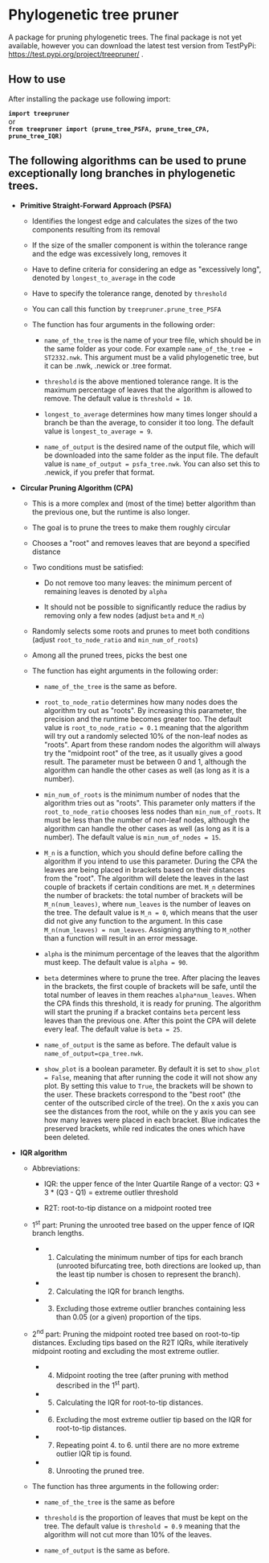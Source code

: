 # Phylogenetic tree pruner
A package for pruning phylogenetic trees. The final package is not yet available, however you can download the latest test version from TestPyPi: https://test.pypi.org/project/treepruner/ .

## How to use
After installing the package use following import: <br>

**`import treepruner`** <br>
or <br>
 **`from treepruner import (prune_tree_PSFA, prune_tree_CPA, prune_tree_IQR)`**


## The following algorithms can be used to prune exceptionally long branches in phylogenetic trees. 

- **Primitive Straight-Forward Approach (PSFA)**
    - Identifies the longest edge and calculates the sizes of the two components resulting from its removal

    - If the size of the smaller component is within the tolerance range and the edge was excessively long, removes it
    
    - Have to define criteria for considering an edge as "excessively long", denoted by `longest_to_average` in the code

    - Have to specify the tolerance range, denoted by `threshold`

    - You can call this function by `treepruner.prune_tree_PSFA`

    - The function has four arguments in the following order:
        
        - `name_of_the_tree` is the name of your tree file, which should be in the same folder as your code. For example `name_of_the_tree = ST2332.nwk`. This argument must be a valid phylogenetic tree, but it can be .nwk, .newick or .tree format.

        - `threshold` is the above mentioned tolerance range. It is the maximum percentage of leaves that the algorithm is allowed to remove. The default value is `threshold = 10`.

        - `longest_to_average` determines how many times longer should a branch be than the average, to consider it too long. The default value is `longest_to_average = 9`.

        - `name_of_output` is the desired name of the output file, which will be downloaded into the same folder as the input file. The default value is `name_of_output = psfa_tree.nwk`. You can also set this to .newick, if you prefer that format.

- **Circular Pruning Algorithm (CPA)**
    - This is a more complex and (most of the time) better algorithm than the previous one, but the runtime is also longer.

    - The goal is to prune the trees to make them roughly circular

    - Chooses a "root" and removes leaves that are beyond a specified distance

    - Two conditions must be satisfied:
    
      - Do not remove too many leaves: the minimum percent of remaining leaves is denoted by `alpha`
        
      - It should not be possible to significantly reduce the radius by removing only a few nodes (adjust `beta` and `M_n`)

    - Randomly selects some roots and prunes to meet both conditions (adjust `root_to_node_ratio` and `min_num_of_roots`)

    - Among all the pruned trees, picks the best one

    - The function has eight arguments in the following order:

        - `name_of_the_tree` is the same as before.

        - `root_to_node_ratio` determines how many nodes does the algorithm try out as "roots". By increasing this parameter, the precision and the runtime becomes greater too. The default value is `root_to_node_ratio = 0.1` meaning that the algorithm will try out a randomly selected 10% of the non-leaf nodes as "roots". Apart from these random nodes the algorithm will always try the "midpoint root" of the tree, as it usually gives a good result. The parameter must be between 0 and 1, although the algorithm can handle the other cases as well (as long as it is a number).

        - `min_num_of_roots` is the minimum number of nodes that the algorithm tries out as "roots". This parameter only matters if the `root_to_node_ratio` chooses less nodes than `min_num_of_roots`. It must be less than the number of non-leaf nodes, although the algorithm can handle the other cases as well (as long as it is a number). The default value is `min_num_of_nodes = 15`.

        - `M_n` is a function, which you should define before calling the algorithm if you intend to use this parameter. During the CPA the leaves are being placed in brackets based on their distances from the "root". The algorithm will delete the leaves in the last couple of brackets if certain conditions are met. `M_n` determines the number of brackets: the total number of brackets will be `M_n(num_leaves)`, where `num_leaves` is the number of leaves on the tree. The default value is `M_n = 0`, which means that the user did not give any function to the argument. In this case `M_n(num_leaves) = num_leaves`. Assigning anything to `M_n`other than a function will result in an error message.

        - `alpha` is the minimum percentage of the leaves that the algorithm must keep. The default value is `alpha = 90`.

        - `beta` determines where to prune the tree. After placing the leaves in the brackets, the first couple of brackets will be safe, until the total number of leaves in them reaches `alpha*num_leaves`. When the CPA finds this threshold, it is ready for pruning. The algorithm will start the pruning if a bracket contains `beta` percent less leaves than the previous one. After this point the CPA will delete every leaf. The default value is `beta = 25`.

        - `name_of_output` is the same as before. The default value is `name_of_output=cpa_tree.nwk`.

        - `show_plot` is a boolean parameter. By default it is set to `show_plot = False`, meaning that after running the code it will not show any plot. By setting this value to `True`, the brackets will be shown to the user. These brackets correspond to the "best root" (the center of the outscribed circle of the tree). On the x axis you can see the distances from the root, while on the y axis you can see how many leaves were placed in each bracket. Blue indicates the preserved brackets, while red indicates the ones which have been deleted.

- **IQR algorithm**
  - Abbreviations:

    - IQR: the upper fence of the Inter Quartile Range of a vector: Q3 + 3 \* (Q3 - Q1) = extreme outlier threshold

    - R2T: root-to-tip distance on a midpoint rooted tree

  - 1<sup>st</sup> part: Pruning the unrooted tree based on the upper fence of IQR branch lengths.

    - 1.  Calculating the minimum number of tips for each branch (unrooted bifurcating tree, both directions are looked up, than the least tip number is chosen to represent the branch).

    - 2.  Calculating the IQR for branch lengths.

    - 3.  Excluding those extreme outlier branches containing less than 0.05 (or a given) proportion of the tips.

  - 2<sup>nd</sup> part: Pruning the midpoint rooted tree based on root-to-tip distances. Excluding tips based on the R2T IQRs, while iteratively midpoint rooting and excluding the most extreme outlier.

    - 4.  Midpoint rooting the tree (after pruning with method described in the 1<sup>st</sup> part).

    - 5.  Calculating the IQR for root-to-tip distances.

    - 6.  Excluding the most extreme outlier tip based on the IQR for root-to-tip distances.

    - 7.  Repeating point 4. to 6. until there are no more extreme outlier IQR tip is found.

    - 8.  Unrooting the pruned tree.

  - The function has three arguments in the following order:

    - `name_of_the_tree` is the same as before

    - `threshold` is the proportion of leaves that must be kept on the tree. The default value is `threshold = 0.9` meaning that the algorithm will not cut more than 10% of the leaves.

    - `name_of_output` is the same as before.

